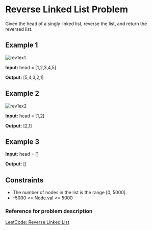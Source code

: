 # Reverse Linked List Problem

Given the head of a singly linked list, reverse the list, and return the reversed list.

## Example 1

![rev1ex1](https://user-images.githubusercontent.com/84383847/231648056-34e4ac7a-5687-477e-ac9a-43fe16b5b13e.jpg)

**Input:** head = [1,2,3,4,5]

**Output:** [5,4,3,2,1]


## Example 2

![rev1ex2](https://user-images.githubusercontent.com/84383847/231648087-9d0e258d-fd99-42ba-a735-f384e6578cb1.jpg)

**Input:** head = [1,2]

**Output:** [2,1]

## Example 3

**Input:** head = []

**Output:** []

## Constraints

- The number of nodes in the list is the range [0, 5000].
- -5000 <= Node.val <= 5000

### Reference for problem description

[LeetCode: Reverse Linked List](https://leetcode.com/problems/reverse-linked-list/)
